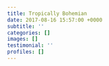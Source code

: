 ```yaml
---
title: Tropically Bohemian
date: 2017-08-16 15:57:00 +0000
subtitle: ''
categories: []
images: []
testimonial: ''
profiles: []
---
```


